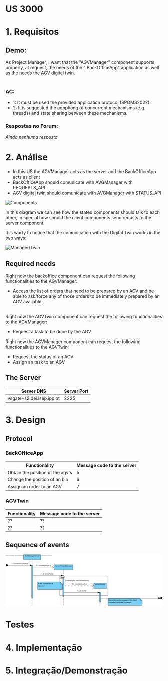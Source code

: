 US 3000
=======================================

# 1. Requisitos

## **Demo:**

As Project Manager, I want that the "AGVManager" component supports properly, at request, the needs of the "
BackOfficeApp" application as well as the needs the AGV digital twin.
<br>
<br>

### **AC:**

* 1: It must be used the provided application protocol (SPOMS2022).
* 2: It is suggested the adoptiong of concurrent mechanisms (e.g. threads) and state sharing between these mechanisms.

### **Respostas no Forum:**

*Ainda nenhuma resposta*

# 2. Análise

* In this US the AGVManager acts as the server and the BackOfficeApp acts as client
* BackOfficeApp should comunicate with AVGManager with REQUESTS_API
* AGV digital twin should comunicate with AVGManager with STATUS_API

![Components](C:\Users\eduar\Desktop\ProjetoIntegrador\lei21_22_s4_2dj_1\Docs\SprintC\1200920\US4001\Components_Manager.svg)

In this diagram we can see how the stated components should talk to each other, in special how should the client
components send requsts to the server component.

It is worty to notice that the comunication with the Digital Twin works in the two ways:

![Manager/Twin](C:\Users\eduar\Desktop\ProjetoIntegrador\lei21_22_s4_2dj_1\Docs\SprintC\1200920\US4001\Manager_twin_Component.svg)

## Required needs

Right now the backoffice component can request the following functionalities to the AGVManager:

* Access the list of orders that need to be prepared by an AGV and be able to ask/force any of those orders to be
  immediately prepared by an AGV available.
  <br>
  <br>

Right now the AGVTwin component can request the following functionalities to the AGVManager:

* Request a task to be done by the AGV

Right now the AGVManager component can request the following functionalities to the AGVTwin:

* Request the status of an AGV
* Assign an task to an AGV

## The Server

| Server DNS                | Server Port |
|---------------------------|-------------|
| vsgate-s2.dei.isep.ipp.pt | 2225        |

# 3. Design

## Protocol

### BackOfficeApp

| Functionality                    | Message code to the server |
|----------------------------------|----------------------------|
| Obtain the position of the agv's | 5                          |
| Change the position of an bin    | 6                          |
| Assign an order to an AGV        | 7                          |

### AGVTwin

| Functionality | Message code to the server |
|---------------|----------------------------|
| ??            | ??                         |
| ??            | ??                         |

## Sequence of events

![Sequence](Server_Sequence.svg)

# Testes

# 4. Implementação

# 5. Integração/Demonstração
